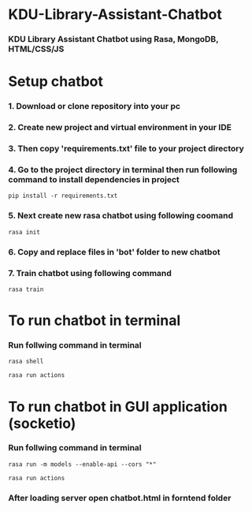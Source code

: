 # KDU-Library-Assistant-Chatbot
### KDU Library Assistant Chatbot using Rasa, MongoDB, HTML/CSS/JS

# Setup chatbot
### 1. Download or clone repository into your pc
### 2. Create new project and virtual environment in your IDE
### 3. Then copy 'requirements.txt' file to your project directory
### 4. Go to the project directory in terminal then run following command to install dependencies in project
```
pip install -r requirements.txt
 ```
### 5. Next create new rasa chatbot using following coomand
```
rasa init
 ```
### 6. Copy and replace files in 'bot' folder to new chatbot
### 7. Train  chatbot using following command
```
rasa train
 ```


# To run  chatbot in terminal
### Run follwing command in terminal 
```
rasa shell
 ```
```
rasa run actions 
 ```

# To run  chatbot in GUI application (socketio)

### Run follwing command in terminal 
```
rasa run -m models --enable-api --cors "*"
 ```
```
rasa run actions 
 ```

### After loading server open chatbot.html in forntend folder


